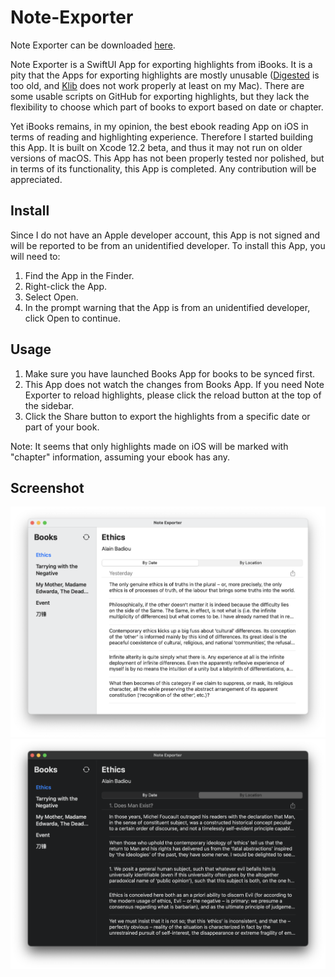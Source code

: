 # Note-Exporter

Note Exporter can be downloaded [here](https://github.com/Alexs7zzh/Note-Exporter/raw/main/build/Note%20Exporter.dmg).

Note Exporter is a SwiftUI App for exporting highlights from iBooks. It is a pity that the Apps for exporting highlights are mostly unusable ([Digested](http://www.drivenpixels.com/digested) is too old, and [Klib](http://klib.me) does not work properly at least on my Mac). There are some usable scripts on GitHub for exporting highlights, but they lack the flexibility to choose which part of books to export based on date or chapter.

Yet iBooks remains, in my opinion, the best ebook reading App on iOS in terms of reading and highlighting experience. Therefore I started building this App. It is built on Xcode 12.2 beta, and thus it may not run on older versions of macOS. This App has not been properly tested nor polished, but in terms of its functionality, this App is completed. Any contribution will be appreciated.

## Install

Since I do not have an Apple developer account, this App is not signed and will be reported to be from an unidentified developer. To install this App, you will need to:
1. Find the App in the Finder.
2. Right-click the App.
3. Select Open.
4. In the prompt warning that the App is from an unidentified developer, click Open to continue.

## Usage

1. Make sure you have launched Books App for books to be synced first.
2. This App does not watch the changes from Books App. If you need Note Exporter to reload highlights, please click the reload button at the top of the sidebar.
3. Click the Share button to export the highlights from a specific date or part of your book. 

Note: It seems that only highlights made on iOS will be marked with "chapter" information, assuming your ebook has any. 

## Screenshot

![Light mode](screenshots/lightmode.png)
![Dark mode](screenshots/darkmode.png)
